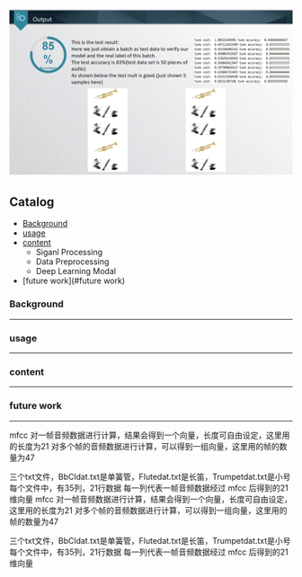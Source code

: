 # [![result](Media/testing.png)](https://github.com/NH1900)
## Catalog
* [Background](#background)
* [usage](#usage)
* [content](#content)
    * Siganl Processing
    * Data Preprocessing
    * Deep Learning Modal
* [future work](#future work)

### Background
------

### usage
------

### content
------

### future work
------

mfcc 对一帧音频数据进行计算，结果会得到一个向量，长度可自由设定，这里用的长度为21
对多个帧的音频数据进行计算，可以得到一组向量，这里用的帧的数量为47

三个txt文件，BbCldat.txt是单簧管，Flutedat.txt是长笛，Trumpetdat.txt是小号
每个文件中，有35列，21行数据
每一列代表一帧音频数据经过 mfcc 后得到的21维向量
mfcc 对一帧音频数据进行计算，结果会得到一个向量，长度可自由设定，这里用的长度为21
对多个帧的音频数据进行计算，可以得到一组向量，这里用的帧的数量为47

三个txt文件，BbCldat.txt是单簧管，Flutedat.txt是长笛，Trumpetdat.txt是小号
每个文件中，有35列，21行数据
每一列代表一帧音频数据经过 mfcc 后得到的21维向量
